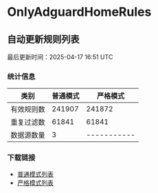 # OnlyAdguardHomeRules
<!-- AUTO_UPDATE_START -->
## 自动更新规则列表

最后更新时间：2025-04-17 16:51 UTC

### 统计信息
| 类别        | 普通模式       | 严格模式       |
|-------------|---------------|---------------|
| 有效规则数  | 241907       | 241872       |
| 重复过滤数  |  61841       |  61841       |
| 数据源数量  |      3         | -----------       |

### 下载链接
- [普通模式列表](dist/all.txt)
- [严格模式列表](dist/strict.txt)

<!-- AUTO_UPDATE_END -->